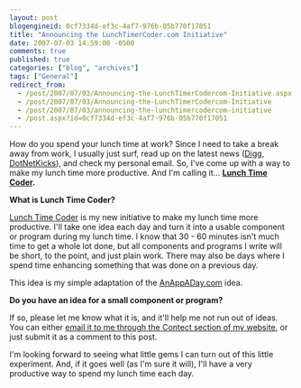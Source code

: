 ```yaml
---
layout: post
blogengineid: 0cf7334d-ef3c-4af7-976b-05b770f17051
title: "Announcing the LunchTimerCoder.com Initiative"
date: 2007-07-03 14:59:00 -0500
comments: true
published: true
categories: ["blog", "archives"]
tags: ["General"]
redirect_from: 
  - /post/2007/07/03/Announcing-the-LunchTimerCodercom-Initiative.aspx
  - /post/2007/07/03/Announcing-the-LunchTimerCodercom-Initiative
  - /post/2007/07/03/announcing-the-lunchtimercodercom-initiative
  - /post.aspx?id=0cf7334d-ef3c-4af7-976b-05b770f17051
---
```

<!-- more -->


How do you spend your lunch time at work? Since I need to take a break away from work, I usually just surf, read up on the latest news (<a href="http://digg.com">Digg</a>, <a href="http://dotnetkicks.com">DotNetKicks</a>), and check my personal email. So, I&#39;ve come up with a way to make my lunch time more productive. And I&#39;m calling it... **<a href="/download/lunchtimecoder">Lunch Time Coder</a>.**



**What is Lunch Time Coder?**



<a href="/download/lunchtimecoder">Lunch Time Coder</a> is my new initiative to make my lunch time more productive. I&#39;ll take one idea each day and turn it into a usable component or program during my lunch time. I know that 30 - 60 minutes isn&#39;t much time to get a whole lot done, but all components and programs I write will be short, to the point, and just plain work. There may also be days where I spend time enhancing something that was done on a previous day.



This idea is my simple adaptation of the <a href="http://anappaday.com">AnAppADay.com</a> idea.



**Do you have an idea for a small component or program?**



If so, please let me know what it is, and it&#39;ll help me not run out of ideas. You can either <a href="/contact.aspx">email it to me through the Contect section of my website</a>, or just submit it as a comment to this post.



I&#39;m looking forward to seeing what little gems I can turn out of this little experiment. And, if it goes well (as I&#39;m sure it will), I&#39;ll have a very productive way to spend my lunch time each day.

